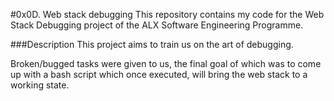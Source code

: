 #0x0D. Web stack debugging
This repository contains my code for the Web Stack Debugging project of the ALX Software Engineering Programme.

###Description
This project aims to train us on the art of debugging.

Broken/bugged tasks were given to us, the final goal of which was to come up with a bash script which once executed, will bring the web stack to a working state.
